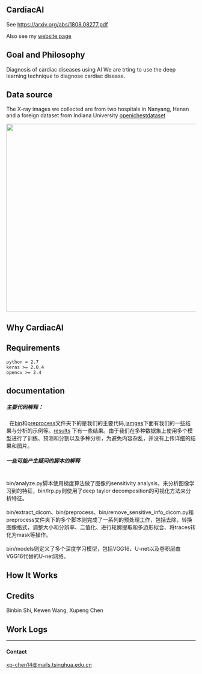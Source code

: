 
## CardiacAI

See https://arxiv.org/abs/1808.08277.pdf

Also see my [website page](https://www.cmwonderland.com/blog/2018/08/16/95_medical_image_project/)

## Goal and Philosophy

  Diagnosis of cardiac diseases using AI
  We are trting to use the deep learning technique to diagnose cardiac disease.

## Data source

  The X-ray images we collected are from two hospitals in Nanyang, Henan and a foreign dataset from Indiana University
 [openichestdataset](https://openi.nlm.nih.gov/gridquery.php?q=&coll=cxr)

<img src="https://github.com/cardiacai/cardiacai/raw/master/images/%E5%9B%BE%E7%89%87%E9%A2%84%E5%A4%84%E7%90%86%E6%B5%81%E7%A8%8B.png" width = "600" height = "500" alt="" align=center />

  

## Why CardiacAI

  

## Requirements

   ```python = 2.7```
   <br>```keras >= 2.0.4```
   <br>```opencv >= 2.4```

## documentation

  
##### 主要代码解释：
     在[bin](https://github.com/cardiacai/CardiacAI/tree/master/bin)和[preprocess](https://github.com/cardiacai/CardiacAI/tree/master/preprocess)文件夹下的是我们的主要代码,[iamges](https://github.com/cardiacai/CardiacAI/tree/master/images)下面有我们的一些结果与分析的示例等。[results](https://github.com/cardiacai/CardiacAI/tree/master/results) 下有一些结果。由于我们在多种数据集上使用多个模型进行了训练、预测和分割以及多种分析，为避免内容杂乱，并没有上传详细的结果和图片。
  
##### 一些可能产生疑问的脚本的解释
   <br>  bin/analyze.py脚本使用梯度算法做了图像的sensitivity analysis，来分析图像学习到的特征，bin/lrp.py则使用了deep taylor decomposition的可视化方法来分析特征。<br/>
   <br>  bin/extract_dicom、bin/preprocess、bin/remove_sensitive_info_dicom.py和preprocess文件夹下的多个脚本则完成了一系列的预处理工作，包括去除，转换图像格式，调整大小和分辨率、二值化、进行轮廓提取和多边形拟合、将traces转化为mask等操作。<br/>
   <br>  bin/models则定义了多个深度学习模型，包括VGG16、U-net以及卷积层由VGG16代替的U-net网络。<br/>
## How It Works

## Credits 
Binbin Shi, Kewen Wang, Xupeng Chen

## Work Logs


---

#### Contact
xp-chen14@mails.tsinghua.edu.cn


